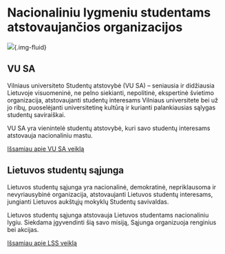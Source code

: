 # Nacionaliniu lygmeniu studentams atstovaujančios organizacijos

![](/img/main/image024.jpg){.img-fluid}

## VU SA

Vilniaus universiteto Studentų atstovybė (VU SA) – seniausia ir
didžiausia Lietuvoje visuomeninė, ne pelno siekianti, nepolitinė,
ekspertinė švietimo organizacija, atstovaujanti studentų interesams
Vilniaus universitete bei už jo ribų, puoselėjanti universitetinę
kultūrą ir kurianti palankiausias sąlygas studentų saviraiškai.

VU SA yra vienintelė studentų atstovybė, kuri savo studentų interesams
atstovauja nacionaliniu mastu.

[Išsamiau apie VU SA veiklą](https://vusa.lt/lt)

## Lietuvos studentų sąjunga

Lietuvos studentų sąjunga yra nacionalinė, demokratinė, nepriklausoma ir
nevyriausybinė organizacija, atstovaujanti Lietuvos studentų interesams,
jungianti Lietuvos aukštųjų mokyklų Studentų savivaldas.

Lietuvos studentų sąjunga atstovauja Lietuvos studentams nacionaliniu
lygiu. Siekdama įgyvendinti šią savo misiją, Sąjunga organizuoja
renginius bei akcijas.

[Išsamiau apie LSS
veiklą](http://www.lss.lt/veikla-lietuvoje/)
